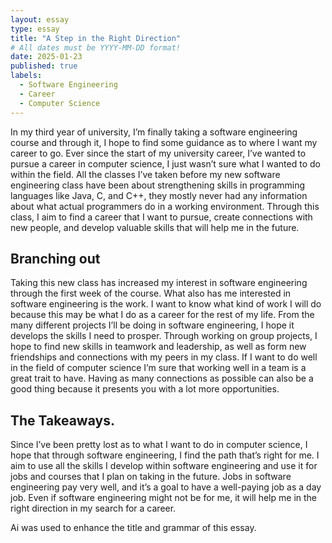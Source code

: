 ```yaml
---
layout: essay
type: essay
title: "A Step in the Right Direction"
# All dates must be YYYY-MM-DD format!
date: 2025-01-23
published: true
labels:
  - Software Engineering
  - Career
  - Computer Science
---
```



In my third year of university, I’m finally taking a software engineering course and through it, I hope to find some guidance as to where I want my career to go. Ever since the start of my university career, I’ve wanted to pursue a career in computer science, I just wasn’t sure what I wanted to do within the field. All the classes I’ve taken before my new software engineering class have been about strengthening skills in programming languages like Java, C, and C++, they mostly never had any information about what actual programmers do in a working environment. Through this class, I aim to find a career that I want to pursue, create connections with new people, and develop valuable skills that will help me in the future.

## Branching out
Taking this new class has increased my interest in software engineering through the first week of the course. What also has me interested in software engineering is the work. I want to know what kind of work I will do because this may be what I do as a career for the rest of my life. From the many different projects I’ll be doing in software engineering, I hope it develops the skills I need to prosper. Through working on group projects, I hope to find new skills in teamwork and leadership, as well as form new friendships and connections with my peers in my class. If I want to do well in the field of computer science I’m sure that working well in a team is a great trait to have. Having as many connections as possible can also be a good thing because it presents you with a lot more opportunities.

## The Takeaways.
Since I’ve been pretty lost as to what I want to do in computer science, I hope that through software engineering, I find the path that’s right for me. I aim to use all the skills I develop within software engineering and use it for jobs and courses that I plan on taking in the future. Jobs in software engineering pay very well, and it’s a goal to have a well-paying job as a day job. Even if software engineering might not be for me, it will help me in the right direction in my search for a career.


Ai was used to enhance the title and grammar of this essay. 
